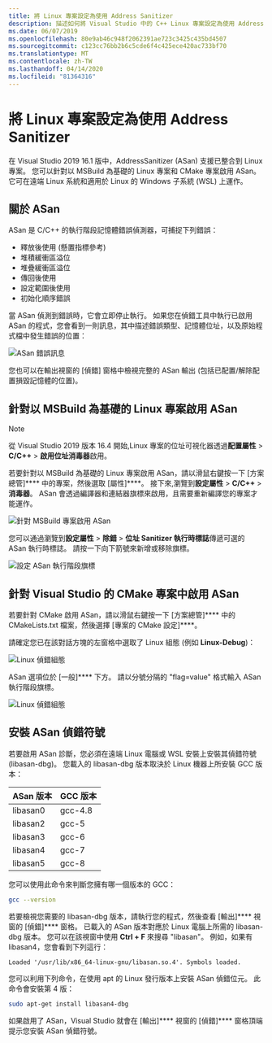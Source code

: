 ```yaml
---
title: 將 Linux 專案設定為使用 Address Sanitizer
description: 描述如何將 Visual Studio 中的 C++ Linux 專案設定為使用 Address Sanitizer。
ms.date: 06/07/2019
ms.openlocfilehash: 80e9ab46c948f2062391ae723c3425c435bd4507
ms.sourcegitcommit: c123cc76bb2b6c5cde6f4c425ece420ac733bf70
ms.translationtype: MT
ms.contentlocale: zh-TW
ms.lasthandoff: 04/14/2020
ms.locfileid: "81364316"
---
```

# <a name="configure-linux-projects-to-use-address-sanitizer"></a>將 Linux 專案設定為使用 Address Sanitizer

在 Visual Studio 2019 16.1 版中，AddressSanitizer (ASan) 支援已整合到 Linux 專案。 您可以針對以 MSBuild 為基礎的 Linux 專案和 CMake 專案啟用 ASan。 它可在遠端 Linux 系統和適用於 Linux 的 Windows 子系統 (WSL) 上運作。

## <a name="about-asan"></a>關於 ASan

ASan 是 C/C++ 的執行階段記憶體錯誤偵測器，可捕捉下列錯誤：

- 釋放後使用 (懸置指標參考)
- 堆積緩衝區溢位
- 堆疊緩衝區溢位
- 傳回後使用
- 設定範圍後使用
- 初始化順序錯誤

當 ASan 偵測到錯誤時，它會立即停止執行。 如果您在偵錯工具中執行已啟用 ASan 的程式，您會看到一則訊息，其中描述錯誤類型、記憶體位址，以及原始程式檔中發生錯誤的位置：

   ![ASan 錯誤訊息](media/asan-error.png)

您也可以在輸出視窗的 [偵錯] 窗格中檢視完整的 ASan 輸出 (包括已配置/解除配置損毀記憶體的位置)。

## <a name="enable-asan-for-msbuild-based-linux-projects"></a>針對以 MSBuild 為基礎的 Linux 專案啟用 ASan

> [!NOTE]
> 從 Visual Studio 2019 版本 16.4 開始,Linux 專案的位址可視化器透過**配置屬性** > **C/C++** > **啟用位址消毒器**啟用。

若要針對以 MSBuild 為基礎的 Linux 專案啟用 ASan，請以滑鼠右鍵按一下 [方案總管]**** 中的專案，然後選取 [屬性]****。 接下來,瀏覽到**設定屬性** > **C/C++** > **消毒器**。 ASan 會透過編譯器和連結器旗標來啟用，且需要重新編譯您的專案才能運作。

![針對 MSBuild 專案啟用 ASan](media/msbuild-asan-prop-page.png)

您可以通過瀏覽到**設定屬性** > **除錯** > **位址 Sanitizer 執行時標誌**傳遞可選的 ASan 執行時標誌。 請按一下向下箭號來新增或移除旗標。

![設定 ASan 執行階段旗標](media/msbuild-asan-runtime-flags.png)

## <a name="enable-asan-for-visual-studio-cmake-projects"></a>針對 Visual Studio 的 CMake 專案中啟用 ASan

若要針對 CMake 啟用 ASan，請以滑鼠右鍵按一下 [方案總管]**** 中的 CMakeLists.txt 檔案，然後選擇 [專案的 CMake 設定]****。

請確定您已在該對話方塊的左窗格中選取了 Linux 組態 (例如 **Linux-Debug**)：

![Linux 偵錯組態](media/linux-debug-configuration.png)

ASan 選項位於 [一般]**** 下方。 請以分號分隔的 "flag=value" 格式輸入 ASan 執行階段旗標。

![Linux 偵錯組態](media/cmake-settings-asan-options.png)

## <a name="install-the-asan-debug-symbols"></a>安裝 ASan 偵錯符號

若要啟用 ASan 診斷，您必須在遠端 Linux 電腦或 WSL 安裝上安裝其偵錯符號 (libasan-dbg)。 您載入的 libasan-dbg 版本取決於 Linux 機器上所安裝 GCC 版本：

|**ASan 版本**|**GCC 版本**|
| --- | --- |
|libasan0|gcc-4.8|
|libasan2|gcc-5|
|libasan3|gcc-6|
|libasan4|gcc-7|
|libasan5|gcc-8|

您可以使用此命令來判斷您擁有哪一個版本的 GCC：

```bash
gcc --version
```

若要檢視您需要的 libasan-dbg 版本，請執行您的程式，然後查看 [輸出]**** 視窗的 [偵錯]**** 窗格。 已載入的 ASan 版本對應於 Linux 電腦上所需的 libasan-dbg 版本。 您可以在該視窗中使用 **Ctrl + F** 來搜尋 "libasan"。 例如，如果有 libasan4，您會看到下列這行：

```Output
Loaded '/usr/lib/x86_64-linux-gnu/libasan.so.4'. Symbols loaded.
```

您可以利用下列命令，在使用 apt 的 Linux 發行版本上安裝 ASan 偵錯位元。 此命令會安裝第 4 版：

```bash
sudo apt-get install libasan4-dbg
```

如果啟用了 ASan，Visual Studio 就會在 [輸出]**** 視窗的 [偵錯]**** 窗格頂端提示您安裝 ASan 偵錯符號。
